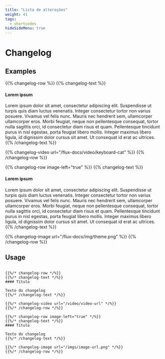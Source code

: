 ```yaml
---
title: "Lista de alterações"
weight: 41
tags:
  - shortcodes
hideSideMenu: true
---
```


# Changelog

## Examples

{{% changelog-row %}}
{{% changelog-text %}}
#### Lorem ipsum

Lorem ipsum dolor sit amet, consectetur adipiscing elit. Suspendisse ut turpis quis diam luctus venenatis. Integer consectetur tortor non varius posuere. Vivamus vel felis nunc. Mauris nec hendrerit sem, ullamcorper ullamcorper eros. Morbi feugiat, neque non pellentesque consequat, tortor nulla sagittis orci, id consectetur diam risus et quam. Pellentesque tincidunt purus in nisl egestas, porta feugiat libero mollis. Integer maximus libero ligula, id dignissim dolor cursus sit amet. Ut consequat id erat ac ultrices.
{{% /changelog-text %}}

{{% changelog-video url="/flux-docs/video/keyboard-cat" %}}
{{% /changelog-row %}}

{{% changelog-row image-left="true" %}}
{{% changelog-text %}}
#### Lorem ipsum

Lorem ipsum dolor sit amet, consectetur adipiscing elit. Suspendisse ut turpis quis diam luctus venenatis. Integer consectetur tortor non varius posuere. Vivamus vel felis nunc. Mauris nec hendrerit sem, ullamcorper ullamcorper eros. Morbi feugiat, neque non pellentesque consequat, tortor nulla sagittis orci, id consectetur diam risus et quam. Pellentesque tincidunt purus in nisl egestas, porta feugiat libero mollis. Integer maximus libero ligula, id dignissim dolor cursus sit amet. Ut consequat id erat ac ultrices.
{{% /changelog-text %}}

{{% changelog-image url="/flux-docs/img/theme.png" %}}
{{% /changelog-row %}}

## Usage

```

{{%/* changelog-row */%}}
{{%/* changelog-text */%}}
#### Título

Texto do changelog
{{%/* /changelog-text */%}}

{{%/* changelog-video url="/video/video-url" */%}}
{{%/* /changelog-row */%}}

{{%/* changelog-row image-left="true" */%}}
{{%/* changelog-text */%}}
#### Título

Texto do changelog
{{%/* /changelog-text */%}}

{{%/* changelog-image url="/imgs/image-url.png" */%}}
{{%/* /changelog-row */%}}
```
